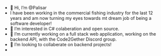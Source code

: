 - 👋 Hi, I’m @Palisar
- I have been working in the commercial fishing industry for the last 12 years and am now turning my eyes towards mt dream job of being a software developer!
- 👀 I’m interested in C# colaberation and open source. 
- 🌱 I’m currently working on a full stack web application, working on the backend API, with the Code2Gether Discord group.
- 💞️ I’m looking to collaberate on backend projects!
-

<!---
Palisar/Palisar is a ✨ special ✨ repository because its `README.md` (this file) appears on your GitHub profile.
You can click the Preview link to take a look at your changes.
--->
